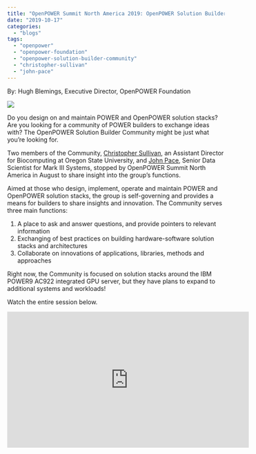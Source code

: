 ```yaml
---
title: "OpenPOWER Summit North America 2019: OpenPOWER Solution Builder Community"
date: "2019-10-17"
categories: 
  - "blogs"
tags: 
  - "openpower"
  - "openpower-foundation"
  - "openpower-solution-builder-community"
  - "christopher-sullivan"
  - "john-pace"
---
```


By: Hugh Blemings, Executive Director, OpenPOWER Foundation

![](images/Solution-Builder.png)

Do you design on and maintain POWER and OpenPOWER solution stacks? Are you looking for a community of POWER builders to exchange ideas with? The OpenPOWER Solution Builder Community might be just what you’re looking for. 

Two members of the Community, [Christopher Sullivan](https://www.linkedin.com/in/christopher-m-sullivan-446904/), an Assistant Director for Biocomputing at Oregon State University, and [John Pace](https://www.linkedin.com/in/john-pace-phd-20b87070), Senior Data Scientist for Mark III Systems, stopped by OpenPOWER Summit North America in August to share insight into the group’s functions. 

Aimed at those who design, implement, operate and maintain POWER and OpenPOWER solution stacks, the group is self-governing and provides a means for builders to share insights and innovation. The Community serves three main functions:

1. A place to ask and answer questions, and provide pointers to relevant information
2. Exchanging of best practices on building hardware-software solution stacks and architectures
3. Collaborate on innovations of applications, libraries, methods and approaches

Right now, the Community is focused on solution stacks around the IBM POWER9 AC922 integrated GPU server, but they have plans to expand to additional systems and workloads!

Watch the entire session below.

<iframe src="https://www.youtube.com/embed/HR6dRhmLh60" width="560" height="315" frameborder="0" allowfullscreen="allowfullscreen"></iframe>
